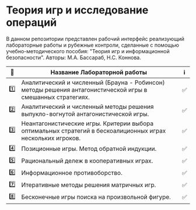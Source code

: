 # Теория игр и исследование операций

В данном репозитории представлен рабочий интерфейс реализующий лабораторные работы и рубежные контроли,
сделанные с помощью учебно-методического пособия: "Теория игр и информационной безопасности".
Авторы: М.А. Бассараб, Н.С. Коннова.

| 🔢 | Название Лабораторной работы                                                                                | ℹ️ |
| ---- |-------------------------------------------------------------------------------------------------------------|------------- |
| 1️⃣ | Аналитический и численный (Брауна - Робинсон) методы решения антагонистической игры в смешанных стратегиях. | ✅ |
| 2️⃣ | Аналитический и численный методы решения выпукло-вогнутой антагонистической игры.                           |✅  |
| 3️⃣ | Неантагонистические игры. Критерии выбора оптимальных стратегий в бескоалиционных играх нескольких игроков. |✅  |
| 4️⃣ | Позиционные игры. Метод обратной индукции.                                                                  |✅  |
| 5️⃣ | Рациональный дележ в кооперативных играх.                                                                   |✅  |
| 6️⃣ | Информационное противоборство.                                                                              |✅  |
| 7️⃣ | Итеративные методы решения матричных игр.                                                                   |✅  |
| 8️⃣ | Бесконечные игры поиска на произвольной фигуре.                                                             |✅  |
